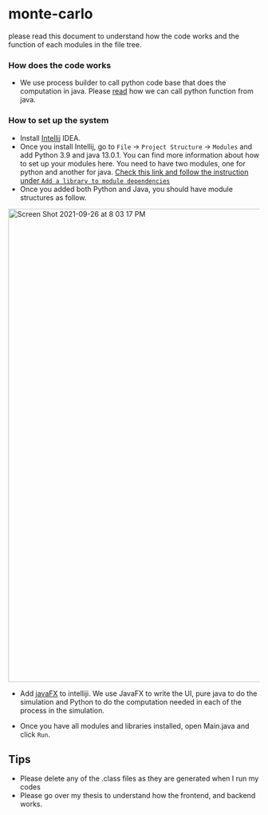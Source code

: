 # monte-carlo
please read this document to understand how the code works and the function of each modules in the file tree.

### How does the code works
- We use process builder to call python code base that does the computation in java. Please [read](https://www.baeldung.com/java-working-with-python) how we can call python function from java. 

### How to set up the system
- Install [Intellij](https://www.jetbrains.com/help/idea/installation-guide.html) IDEA.
- Once you install Intellij, go to ```File``` -> ```Project Structure``` -> ```Modules``` and add Python 3.9 and java 13.0.1. You can find more information about how to set up your modules here. You need to have two modules, one for python and another for java. [Check this link and follow the instruction under ```Add a library to module dependencies```﻿
](https://www.jetbrains.com/help/idea/library.html#define-a-module-library)
- Once you added both Python and Java, you should have module structures as follow. 
<img width="947" alt="Screen Shot 2021-09-26 at 8 03 17 PM" src="https://user-images.githubusercontent.com/42746765/134839522-2a4ef0fa-71e2-4325-bde4-806dcc26b5fb.png">

- Add [javaFX](https://javabook.bloomu.edu/setup.html) to intelliji. We use JavaFX to write the UI, pure java to do the simulation and Python to do the computation needed in each of the process in the simulation. 

- Once you have all modules and libraries installed, open Main.java and click ```Run```.


## Tips

- Please delete any of the .class files as they are generated when I run my codes
- Please go over my thesis to understand how the frontend, and backend works. 

